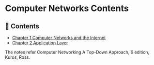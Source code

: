 # Computer Networks Contents

## :memo: Contents

* [Chapter 1 Computer Networks and the Internet](https://github.com/wdyfy/Computer-Networks/blob/master/chapter-1.md)
* [Chapter 2 Application Layer](https://github.com/wdyfy/Computer-Networks/blob/master/chapter-2.md)

The notes refer Computer Networking A Top-Down Approach, 6 edition, Kuros, Ross.

